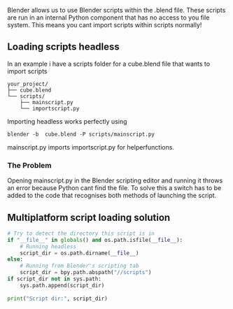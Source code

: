 Blender allows us to use Blender scripts within the .blend file. These scripts are run in an internal Python component that has no access to you file system. This means you cant import scripts within scripts normally!

## Loading scripts headless
In an example i have a scripts folder for a cube.blend file that wants to import scripts
```
your_project/
├── cube.blend
└── scripts/
    ├── mainscript.py
    └── importscript.py
```

Importing headless works perfectly using
```
blender -b  cube.blend -P scripts/mainscript.py
```
mainscript.py imports importscript.py for helperfunctions.

### The Problem
Opening mainscript.py in the Blender scripting editor and running it throws an error because Python cant find the file. To solve this a switch has to be added to the code that recognises both methods of launching the script.

## Multiplatform script loading solution
```Python
# Try to detect the directory this script is in
if "__file__" in globals() and os.path.isfile(__file__):
	# Running headless
	script_dir = os.path.dirname(__file__)
else:
	# Running from Blender's scripting tab
	script_dir = bpy.path.abspath("//scripts")
if script_dir not in sys.path:
	sys.path.append(script_dir)
	
print("Script dir:", script_dir)
```